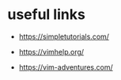 # useful links

- https://simpletutorials.com/

- https://vimhelp.org/

- https://vim-adventures.com/
